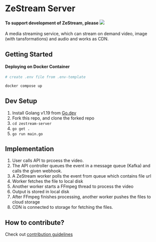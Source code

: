 # ZeStream Server

#### To support development of ZeStream, please [![](https://img.shields.io/static/v1?label=Sponsor&message=%E2%9D%A4&logo=GitHub&color=%23fe8e86)](https://github.com/sponsors/abskrj)


A media streaming service, which can stream on demand video, image (with tansformations) and audio and works as CDN.

## Getting Started

#### Deploying on Docker Container

```bash
# create .env file from .env-template

docker compose up
```

## Dev Setup

1. Install Golang v1.19 from [Go.dev](https://go.dev/doc/install)
2. Fork this repo, and clone the forked repo
3. `cd zestream-server`
4. `go get .`
5. `go run main.go`

## Implementation

1. User calls API to prcoess the video.
2. The API controller queues the event in a message queue (Kafka) and calls the given webhook.
3. A ZeStream worker polls the event from queue which contains file url
4. Worker fetches the file to local disk
5. Another worker starts a FFmpeg thread to process the video
6. Output is stored in local disk
7. After FFmpeg finishes processing, another worker pushes the files to cloud storage
8. CDN is connected to storage for fetching the files.

## How to contribute?

Check out [contribution guidelines](https://github.com/ZeStream/zestream-server/blob/main/CONTRIBUTING.md)
